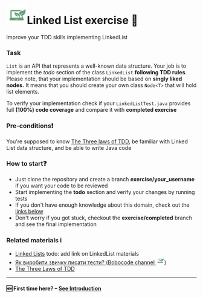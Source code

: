 # <img src="https://raw.githubusercontent.com/bobocode-projects/resources/master/image/logo_transparent_background.png" height=50/>Linked List exercise 💪
Improve your TDD skills implementing LinkedList

### Task
`List` is an API that represents a well-known data structure. Your job is to 
implement the *todo* section of the class `LinkedList` **following TDD rules**. Please note, that your implementation 
should be based on **singly liked  nodes.** It means that you should create your own class `Node<T>` 
that will hold list elements. 
  
To verify your implementation check if your `LinkedListTest.java` provides full **(100%) code coverage** and compare it 
with **completed exercise**
 
### Pre-conditions❗
You're supposed to know [The Three laws of TDD](https://github.com/bobocode-projects/java-fundamentals-course/tree/main/6-0-test-driven-development#the-three-laws-of-tdd),
 be familiar with Linked List data structure, and be able to write Java code

### How to start❓
* Just clone the repository and create a branch **exercise/your_username** if you want your code to be reviewed
* Start implementing the **todo** section and verify your changes by running tests
* If you don't have enough knowledge about this domain, check out the [links below](#related-materials-information_source)
* Don't worry if you got stuck, checkout the **exercise/completed** branch and see the final implementation
 
### Related materials ℹ
 * [Linked Lists]() todo: add link on LinkedList materials
 * [Як виробити звичку писати тести? (Bobocode channel <img src="https://raw.githubusercontent.com/bobocode-projects/resources/master/image/logo_transparent_background.png" height=20/>)](https://youtu.be/L_CiX9C51BI)
 * [The Three Laws of TDD](https://www.youtube.com/watch?v=qkblc5WRn-U&t=3476s)

---
#### 🆕 First time here? – [See Introduction](https://github.com/bobocode-projects/java-fundamentals-course/tree/main/0-0-intro#introduction)
